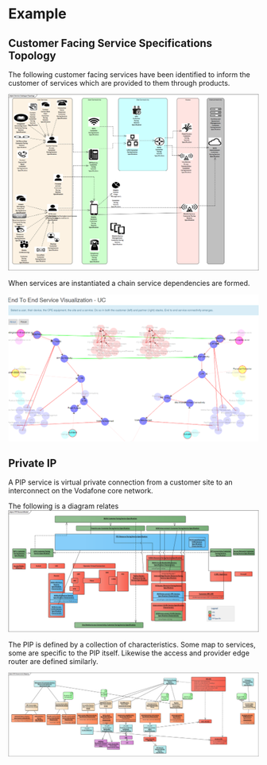 # Example

##  Customer Facing Service Specifications Topology

The following customer facing services have been identified to inform the customer of services which are provided to them through products.



![ServiceCatalogueTopology](./images/ServiceCatalogue-Topology.png "Service Catalogue Topology")

When services are instantiated a chain service dependencies are formed.

![ServiceTopology](./images/ServiceTopology.png "Service Topology")


## Private IP

A PIP service is virtual private connection from a customer site to an interconnect on the  Vodafone core network.

The following is a diagram relates
![PIP Overview](./images/PIP-DomainModel.png "PIP Overview")


The PIP is defined by a collection of characteristics. Some map to services, some are specific to the PIP itself.  Likewise the access and provider edge router are defined similarly.

![PIP Characteristics](./images/PIP-CharacteristicMapping.png "PIP Characteristics")
